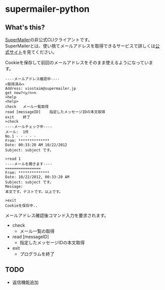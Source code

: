 # supermailer-python

## What's this?
[SuperMailer](http://supermailer.jp/)の非公式CLIクライアントです。  
SuperMailerとは、使い捨てメールアドレスを取得できるサービスで詳しくは[公式サイト](http://supermailer.jp/)を見てください。

Cookieを保存して前回のメールアドレスをそのまま使えるようになっています。

    ----メールアドレス確認中----
    <取得済み>
    Address: viostaim@supermailer.jp
    get new?<y/n>n
    >help
    <help>
    check	メール一覧取得
    read [messageID]	指定したメッセージIDの本文取得
    exit	終了
    >check
    ----メールチェック中----
    メール:  1件
    No.1 - - - - -
    From: **************
    Date: 00:33:20 AM 10/22/2012
    Subject: subject です。
    
    >read 1
    ----メールを開きます----
    ================
    From: **************
    Date: 10/22/2012, 00:33:20 AM
    Subject: subject です。
    Message:
    本文です。テストです。以上です。
    
    >exit
    Cookieを保存中..

メールアドレス確認後コマンド入力を要求されます。
 * check
   - メール一覧の取得
 * read [messageID]
   - 指定したメッセージIDの本文取得
 * exit
   - プログラムを終了

## TODO
 * 返信機能追加
 
